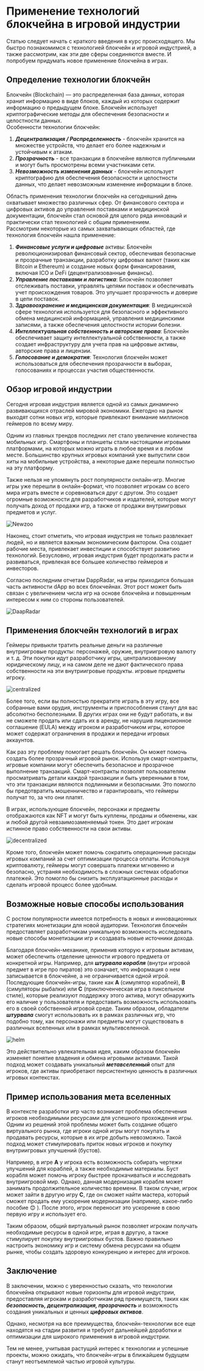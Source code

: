 # Применение технологий блокчейна в игровой индустрии
Статью следует начать с краткого введения в курс происходящего. Мы быстро познакомимся с технологией блокчейн и игровой индустрией, а также рассмотрим, как эти две сферы соединяются вместе. И попробуем придумать новое применение блокчейна в играх.
## Определение технологии блокчейн
Блокчейн (Blockchain) — это распределенная база данных, которая хранит информацию в виде блоков, каждый из которых содержит информацию о предыдущем блоке. Блокчейн использует криптографические методы для обеспечения безопасности и целостности данных. \
Особенности технологии блокчейн:
1.	***Децентрализация / Распределенность*** - блокчейн хранится на множестве устройств, что делает его более надежным и устойчивым к атакам.
2.	***Прозрачность*** - все транзакции в блокчейне являются публичными и могут быть просмотрены всеми участниками сети.
3.	***Невозможность изменения данных*** - блокчейн использует криптографию для обеспечения безопасности и целостности данных, что делает невозможным изменение информации в блоке.

Область применения технологии блокчейн на сегодняшний день охватывает множество различных сфер. От финансового сектора и цифровых активов до управления поставками и медицинской документации, блокчейн стал основой для целого ряда инноваций и практически стал технологией с общим применением. \
Рассмотрим некоторые из самых захватывающих областей, где технология блокчейн нашла применение:
1.	***Финансовые услуги и цифровые*** активы: Блокчейн революционизировал финансовый сектор, обеспечивая безопасные и прозрачные транзакции, разработку цифровых валют (таких как Bitcoin и Ethereum) и создание новых форм финансирования, включая ICO и DeFi (децентрализованные финансы).
2.	***Управление поставками и логистика***: Блокчейн позволяет отслеживать поставки, управлять цепями поставок и обеспечивать учет происхождения товаров. Это улучшает прозрачность и доверие в цепи поставок.
3.	***Здравоохранение и медицинская документация***: В медицинской сфере технология используется для безопасного и эффективного обмена медицинской информацией, управления медицинскими записями, а также обеспечения целостности истории болезни.
4.	***Интеллектуальная собственность и авторские права***: Блокчейн обеспечивает защиту интеллектуальной собственности, а также создает инфраструктуру для учета прав на цифровые активы, авторские права и лицензии.
5.	***Голосование и демократия***: Технология блокчейн может использоваться для обеспечения прозрачности в выборах, голосованиях и процессах участия общественности.

## Обзор игровой индустрии
Сегодня игровая индустрия является одной из самых динамично развивающихся отраслей мировой экономики. Ежегодно на рынок выходят сотни новых игр, которые привлекают внимание миллионов геймеров по всему миру.

Одним из главных трендов последних лет стало увеличение количества мобильных игр. Смартфоны и планшеты стали настоящими игровыми платформами, на которых можно играть в любое время и в любом месте. Большинство крупных игровых компаний уже выпустили свои хиты на мобильные устройства, а некоторые даже перешли полностью на эту платформу.

Также нельзя не упомянуть рост популярности онлайн-игр. Многие игры уже перешли в онлайн-формат, что позволяет игрокам со всего мира играть вместе и соревноваться друг с другом. Это создает огромные возможности для разработчиков и издателей, которые могут получать доход от продажи игр, а также от продажи внутриигровых предметов и услуг.

![Newzoo](images/Newzoo.png)

Наконец, стоит отметить, что игровая индустрия не только развлекает людей, но и является важным экономическим фактором. Она создает рабочие места, привлекает инвестиции и способствует развитию технологий. Безусловно, игровая индустрия будет продолжать расти и развиваться, привлекая все большее количество геймеров и инвесторов.

Согласно последним отчетам DappRadar, на игры приходится большая часть активности dApp во всех блокчейнах. Этот рост может быть связан с увеличением числа игр на основе блокчейна и повышенным интересом к ним со стороны пользователей.

![DaapRadar](images/DappRadar.png)

## Применения блокчейн технологий в играх
Геймеры привыкли тратить реальные деньги на различные внутриигровые продукты: персонажей, оружие, внутриигровую валюту и т. д. Эти покупки идут разработчику игры, централизованному юридическому лицу, и на самом деле не дают фактического права собственности на эти внутриигровые продукты. игровые предметы игроку.

![centralized](images/centralized.drawio.png)

Более того, если вы полностью прекратите играть в эту игру, все собранные вами орудия, инструменты и приспособления станут для вас абсолютно бесполезными. В других играх они не будут работать, и вы не сможете продать или сдать их в аренду, не нарушив лицензионное соглашение (EULA) между игроком и разработчиком игры, которое может содержат ограничения в продажи и передачи игровых аккаунтов.

Как раз эту проблему помогает решать блокчейн. Он может помочь создать более прозрачный игровой рынок. Используя смарт-контракты, игровые компании могут обеспечить безопасное и прозрачное выполнение транзакций. Смарт-контракты позволят пользователям просматривать детали каждой транзакции и быть уверенными в том, что эти транзакции являются подлинными и безопасными. Это помогло бы предотвратить мошенничество и гарантировать, что геймеры получат то, за что они платят.

В играх, использующие блокчейн, персонажи и предметы отображаются как NFT и могут быть куплены, проданы и обменены, как и любой другой невзаимозаменяемый токен. Это дает игрокам истинное право собственности на свои активы.

![decentralized](images/decentralized.drawio.png)

Кроме того, блокчейн может помочь сократить операционные расходы игровых компаний за счет оптимизации процесса оплаты. Используя криптовалюту, геймеры могут совершать платежи мгновенно и безопасно, устраняя необходимость в сложных системах обработки платежей. Это помогло бы снизить эксплуатационные расходы и сделать игровой процесс более удобным.

## Возможные новые способы использования
С ростом популярности имеется потребность в новых и инновационных стратегиях монетизации для новой аудитории. Технология блокчейн предоставляет разработчикам уникальную возможность исследовать новые способы монетизации игр и создавать новые источники дохода.

Благодаря блокчейн-механике, применив которую к игровым активам, может обеспечить отделение ценности игрового предмета от конкретной игры. Например, для ***штурвала корабля*** (внутри игровой предмет в игре про пиратов) это означает, что информация о нем записывается в блокчейне, а не ограничивается одной игрой. Последующие блокчейн-игры, такие как **A** (симулятор кораблей), **B** (симуляторы рыбалки) или **C** (приключенческая игра в пиксельном стиле), которые реализуют поддержку этого актива, могут обнаружить его наличие у пользователя и предоставить возможность использовать его в своей собственной игровой среде. Таким образом, обладатели ***штурвала*** смогут использовать их в рамках различных игр, что подобно тому, как персонажи или предметы могут существовать в различных вселенных или в рамках мультивселенной.

![helm](images/helms.png)

Это действительно увлекательная идея, каким образом блокчейн изменяет понятие владения и обмена игровыми активами. Такой подход может создавать уникальный ***метавселенный*** опыт для игроков, где активы приобретают персистентную ценность в различных игровых контекстах.

## Пример использования мета вселенных
В контексте разработки игр часто возникает проблема обеспечения игроков необходимыми ресурсами для успешного прохождения игры. Одним из решений этой проблемы может быть создание общего виртуального рынка, где игроки одной игры могут покупать и продавать ресурсы, которые в их игре добыть невозможно. Такой подход может стимулировать приток новых игроков и покупку внутриигровых улучшений (бустов).

Например, в игре **А** у игрока есть возможность собирать чертежи улучшений для кораблей, а также необходимые материалы. Буст корабля может помочь игроку быстрее прокачиваться и исследовать внутриигровой мир. Однако, данная модернизация корабля может занимать продолжительное количество времени. В таком случае, игрок может зайти в другую игру **С**, где он сможет найти мастера, который сможет продать ему ускорение модернизации (например, какое-либо пособие 😊 ). После этого, игрок переносит это ускорение в свою первую игру и использует его.

Таким образом, общий виртуальный рынок позволяет игрокам получать необходимые ресурсы в одной игре, играя в другую, а также стимулирует покупку внутриигровых бустов. Важно правильно настроить экономику игр и систему обмена ресурсами на общем рынке, чтобы создать здоровую конкуренцию и интерес для игроков.
## Заключение
В заключении, можно с уверенностью сказать, что технологии блокчейна открывают новые горизонты для игровой индустрии, предоставляя игрокам и разработчикам ряд преимуществ, таких как ***безопасность, децентрализация, прозрачность*** и возможность создания уникальных и ценных ***цифровых активов***. 

Однако, несмотря на все преимущества, блокчейн-технологии все еще находятся на стадии развития и требуют дальнейшей доработки и оптимизации для широкого применения в игровой индустрии. 

Тем не менее, учитывая растущий интерес к технологии и успешные проекты, можно ожидать, что блокчейн-игры в ближайшем будущем станут неотъемлемой частью игровой культуры.